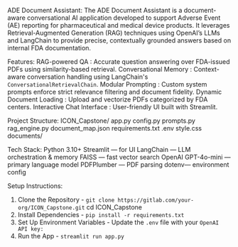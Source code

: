 ADE Document Assistant:
The ADE Document Assistant is a document-aware conversational AI application developed to support Adverse Event (AE) reporting for pharmaceutical and medical device products. It leverages Retrieval-Augmented Generation (RAG) techniques using OpenAI’s LLMs and LangChain to provide precise, contextually grounded answers based on internal FDA documentation.

Features:
RAG-powered QA : Accurate question answering over FDA-issued PDFs using similarity-based retrieval.
Conversational Memory : Context-aware conversation handling using LangChain's `ConversationalRetrievalChain`.
Modular Prompting : Custom system prompts enforce strict relevance filtering and document fidelity.
Dynamic Document Loading : Upload and vectorize PDFs categorized by FDA centers.
Interactive Chat Interface : User-friendly UI built with Streamlit.

Project Structure:
ICON_Capstone/
app.py
config.py
prompts.py
rag_engine.py
document_map.json
requirements.txt
.env
style.css
documents/

Tech Stack:
Python 3.10+
Streamlit  — for UI
LangChain — LLM orchestration & memory
FAISS — fast vector search
OpenAI GPT-4o-mini — primary language model
PDFPlumber — PDF parsing
dotenv— environment config


Setup Instructions:
1. Clone the Repository -
`git clone https://gitlab.com/your-org/ICON_Capstone.git`
cd ICON_Capstone
2. Install Dependencies -
`pip install -r requirements.txt`
3. Set Up Environment Variables -
Update the `.env` file with your `OpenAI API key:`
5. Run the App -
`streamlit run app.py`
